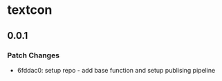 # textcon

## 0.0.1

### Patch Changes

- 6fddac0: setup repo - add base function and setup publising pipeline
